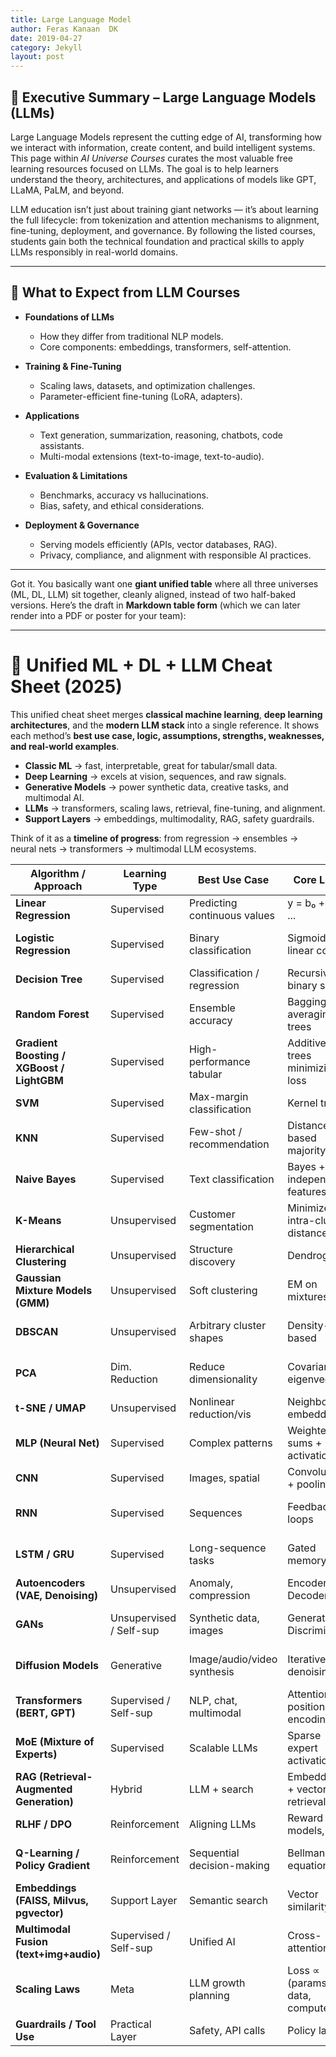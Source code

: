 ```yaml
---
title: Large Language Model
author: Feras Kanaan  DK
date: 2019-04-27
category: Jekyll
layout: post
---
```




## 📖 Executive Summary – Large Language Models (LLMs)

Large Language Models represent the cutting edge of AI, transforming how we interact with information, create content, and build intelligent systems. This page within *AI Universe Courses* curates the most valuable free learning resources focused on LLMs. The goal is to help learners understand the theory, architectures, and applications of models like GPT, LLaMA, PaLM, and beyond.

LLM education isn’t just about training giant networks — it’s about learning the full lifecycle: from tokenization and attention mechanisms to alignment, fine-tuning, deployment, and governance. By following the listed courses, students gain both the technical foundation and practical skills to apply LLMs responsibly in real-world domains.

---

## 🎯 What to Expect from LLM Courses

* **Foundations of LLMs**

  * How they differ from traditional NLP models.
  * Core components: embeddings, transformers, self-attention.

* **Training & Fine-Tuning**

  * Scaling laws, datasets, and optimization challenges.
  * Parameter-efficient fine-tuning (LoRA, adapters).

* **Applications**

  * Text generation, summarization, reasoning, chatbots, code assistants.
  * Multi-modal extensions (text-to-image, text-to-audio).

* **Evaluation & Limitations**

  * Benchmarks, accuracy vs hallucinations.
  * Bias, safety, and ethical considerations.

* **Deployment & Governance**

  * Serving models efficiently (APIs, vector databases, RAG).
  * Privacy, compliance, and alignment with responsible AI practices.

---





Got it. You basically want one **giant unified table** where all three universes (ML, DL, LLM) sit together, cleanly aligned, instead of two half-baked versions. Here’s the draft in **Markdown table form** (which we can later render into a PDF or poster for your team):

------

# 🧠 Unified ML + DL + LLM Cheat Sheet (2025)



This unified cheat sheet merges **classical machine learning**, **deep learning architectures**, and the **modern LLM stack** into a single reference.
 It shows each method’s **best use case, logic, assumptions, strengths, weaknesses, and real-world examples**.

- **Classic ML** → fast, interpretable, great for tabular/small data.
- **Deep Learning** → excels at vision, sequences, and raw signals.
- **Generative Models** → power synthetic data, creative tasks, and multimodal AI.
- **LLMs** → transformers, scaling laws, retrieval, fine-tuning, and alignment.
- **Support Layers** → embeddings, multimodality, RAG, safety guardrails.

Think of it as a **timeline of progress**: from regression → ensembles → neural nets → transformers → multimodal LLM ecosystems.





| Algorithm / Approach                       | Learning Type           | Best Use Case                | Core Logic                       | Assumptions             | Pros                                | Cons                         | When NOT to Use           | Example                       |
| ------------------------------------------ | ----------------------- | ---------------------------- | -------------------------------- | ----------------------- | ----------------------------------- | ---------------------------- | ------------------------- | ----------------------------- |
| **Linear Regression**                      | Supervised              | Predicting continuous values | y = b₀ + b₁x + ...               | Linearity, independence | Simple, fast, interpretable         | Outlier sensitive            | Non-linear data           | House price prediction        |
| **Logistic Regression**                    | Supervised              | Binary classification        | Sigmoid on linear combo          | Log-odds linearity      | Probabilistic, interpretable        | Weak on complex boundaries   | Highly non-linear data    | Spam detection                |
| **Decision Tree**                          | Supervised              | Classification / regression  | Recursive binary split           | None                    | Easy to interpret                   | Overfits, unstable           | Very noisy data           | Loan default                  |
| **Random Forest**                          | Supervised              | Ensemble accuracy            | Bagging + averaging trees        | Tree independence       | High accuracy, robust               | Slower, less interpretable   | Real-time needs           | Fraud detection               |
| **Gradient Boosting / XGBoost / LightGBM** | Supervised              | High-performance tabular     | Additive trees minimizing loss   | Sequential dependence   | SOTA accuracy, handles missing data | Overfitting, complex tuning  | Very small datasets       | Credit scoring, Kaggle        |
| **SVM**                                    | Supervised              | Max-margin classification    | Kernel trick                     | Separability, scaling   | Works in high-dim                   | Slow on large data           | Large/noisy datasets      | Facial recognition            |
| **KNN**                                    | Supervised              | Few-shot / recommendation    | Distance-based majority vote     | Feature scaling         | Simple, no training                 | Slow at inference            | High-dimensional noise    | Recommender systems           |
| **Naive Bayes**                            | Supervised              | Text classification          | Bayes + independent features     | Feature independence    | Fast, good for text                 | Fails w/ correlated features | Strong feature dependence | Sentiment analysis            |
| **K-Means**                                | Unsupervised            | Customer segmentation        | Minimize intra-cluster distance  | Equal clusters          | Fast, simple                        | Needs K, scale sensitive     | Non-spherical clusters    | Market segmentation           |
| **Hierarchical Clustering**                | Unsupervised            | Structure discovery          | Dendrograms                      | Distance metric         | No need for K                       | Expensive on big data        | Very large datasets       | Gene expression               |
| **Gaussian Mixture Models (GMM)**          | Unsupervised            | Soft clustering              | EM on mixtures                   | Gaussian distribution   | Handles uncertainty                 | Sensitive to init            | Non-Gaussian data         | Speaker ID                    |
| **DBSCAN**                                 | Unsupervised            | Arbitrary cluster shapes     | Density-based                    | Cluster density         | Noise tolerant                      | Struggles w/ varying density | Sparse, high-dim          | Geo-spatial clustering        |
| **PCA**                                    | Dim. Reduction          | Reduce dimensionality        | Covariance eigenvectors          | Variance matters        | Noise reduction, speed              | Hard to interpret            | All features important    | Image compression             |
| **t-SNE / UMAP**                           | Unsupervised            | Nonlinear reduction/vis      | Neighbor embedding               | Local structure         | Great for visualization             | Slow, non-deterministic      | Need exact distances      | Embedding visualization       |
| **MLP (Neural Net)**                       | Supervised              | Complex patterns             | Weighted sums + activations      | Smooth scaling          | Nonlinear learning                  | Needs big data               | Small data, low compute   | Tabular DL                    |
| **CNN**                                    | Supervised              | Images, spatial              | Convolutions + pooling           | Local connectivity      | Excellent for vision                | Compute-heavy                | Sequential/text           | Self-driving vision           |
| **RNN**                                    | Supervised              | Sequences                    | Feedback loops                   | Sequential structure    | Works for short sequences           | Vanishing gradients          | Long sequences            | Stock prediction              |
| **LSTM / GRU**                             | Supervised              | Long-sequence tasks          | Gated memory cells               | Sequential dependence   | Handles vanishing gradients         | Slower, compute-heavy        | Non-sequential data       | Machine translation (pre-LLM) |
| **Autoencoders (VAE, Denoising)**          | Unsupervised            | Anomaly, compression         | Encoder → Decoder                | Symmetry, latent code   | Denoising, representation           | Overfitting risk             | No need for compression   | Fraud detection               |
| **GANs**                                   | Unsupervised / Self-sup | Synthetic data, images       | Generator vs. Discriminator      | Training stability      | Realistic generation                | Mode collapse, unstable      | Limited compute           | Deepfakes, augmentation       |
| **Diffusion Models**                       | Generative              | Image/audio/video synthesis  | Iterative denoising              | Large data, compute     | SOTA realism                        | Very slow, compute heavy     | Small data                | DALL·E, Stable Diffusion      |
| **Transformers (BERT, GPT)**               | Supervised / Self-sup   | NLP, chat, multimodal        | Attention + positional encoding  | Large corpora           | Long context, parallelizable        | Huge compute                 | Small projects            | ChatGPT, Translation          |
| **MoE (Mixture of Experts)**               | Supervised              | Scalable LLMs                | Sparse expert activation         | Expert diversity        | Efficient scaling                   | Routing complexity           | Tiny models               | DeepSeek, Gemini              |
| **RAG (Retrieval-Augmented Generation)**   | Hybrid                  | LLM + search                 | Embeddings + vector DB retrieval | High-quality corpus     | External knowledge injection        | Latency, pipeline complexity | Tiny tasks                | LLM + pgvector                |
| **RLHF / DPO**                             | Reinforcement           | Aligning LLMs                | Reward models, prefs             | Human/AI feedback       | Alignment, safer outputs            | Expensive, noisy labels      | Low-stakes apps           | ChatGPT alignment             |
| **Q-Learning / Policy Gradient**           | Reinforcement           | Sequential decision-making   | Bellman equation                 | Markov structure        | Learns policies autonomously        | Sample inefficient           | Non-episodic              | Game AI, RLHF                 |
| **Embeddings (FAISS, Milvus, pgvector)**   | Support Layer           | Semantic search              | Vector similarity                | Embedding quality       | Great for retrieval                 | Storage + scale              | Toy projects              | RAG, recommendations          |
| **Multimodal Fusion (text+img+audio)**     | Supervised / Self-sup   | Unified AI                   | Cross-attention                  | Shared embedding space  | Flexible, future-proof              | Heavy compute                | Narrow domain             | GPT-4o, Gemini                |
| **Scaling Laws**                           | Meta                    | LLM growth planning          | Loss ∝ (params, data, compute)   | Smooth scaling          | Predictable                         | Expensive                    | Hobby projects            | Kaplan curves                 |
| **Guardrails / Tool Use**                  | Practical Layer         | Safety, API calls            | Policy layers                    | Human-in-loop           | Prevents misuse                     | Limits flexibility           | Toy research              | LLM agents                    |






[1]: https://pages.github.com
